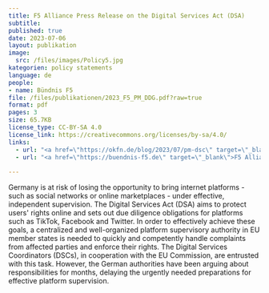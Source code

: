 ```yaml
---
title: F5 Alliance Press Release on the Digital Services Act (DSA)
subtitle: 
published: true
date: 2023-07-06
layout: publikation
image:
  src: /files/images/Policy5.jpg
kategorien: policy statements
language: de
people:
- name: Bündnis F5
file: /files/publikationen/2023_F5_PM_DDG.pdf?raw=true
format: pdf
pages: 3
size: 65.7KB
license_type: CC-BY-SA 4.0
license_link: https://creativecommons.org/licenses/by-sa/4.0/
links: 
  - url: "<a href=\"https://okfn.de/blog/2023/07/pm-dsc\" target=\"_blank\">Open blogpost</a>"
  - url: "<a href=\"https://buendnis-f5.de\" target=\"_blank\">F5 Alliance website</a>"
  
---
```


Germany is at risk of losing the opportunity to bring internet platforms - such as social networks or online marketplaces - under effective, independent supervision. The Digital Services Act (DSA) aims to protect users' rights online and sets out due diligence obligations for platforms such as TikTok, Facebook and Twitter. In order to effectively achieve these goals, a centralized and well-organized platform supervisory authority in EU member states is needed to quickly and competently handle complaints from affected parties and enforce their rights. The Digital Services Coordinators (DSCs), in cooperation with the EU Commission, are entrusted with this task. However, the German authorities have been arguing about responsibilities for months, delaying the urgently needed preparations for effective platform supervision. 
